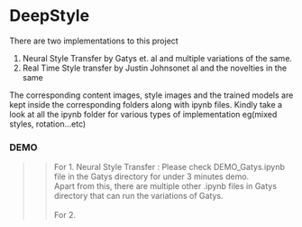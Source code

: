 # DeepStyle

There are two implementations to this project
1. Neural Style Transfer by Gatys et. al and multiple variations of the same.
2. Real Time Style transfer by Justin Johnsonet al and the novelties in the same

The corresponding content images, style images and the trained models are kept inside the corresponding folders along with ipynb files. Kindly take a look at all the ipynb folder for various types of implementation eg(mixed styles, rotation...etc)

### DEMO 
>> For 1. Neural Style Transfer : Please check DEMO_Gatys.ipynb file in the Gatys directory for under 3 minutes demo. <br> Apart from this, there are multiple other .ipynb files in Gatys directory that can run the variations of Gatys. <br> <br>
>> For 2. 

